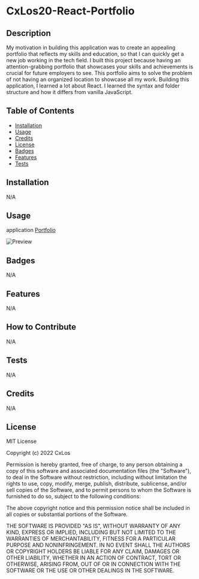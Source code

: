 # CxLos20-React-Portfolio

## Description

My motivation in building this application was to create an appealing portfolio that reflects my skills and education, so that I can quickly get a new job working in the tech field. I built this project because having an attention-grabbing portfolio that showcases your skills and achievements is crucial for future employers to see. This portfolio aims to solve the problem of not having an organized location to showcase all my work. Building this application, I learned a lot about React. I learned the syntax and folder structure and how it differs from vanilla JavaScript.

## Table of Contents 
	
- [Installation](#installation)
- [Usage](#usage)
- [Credits](#credits)
- [License](#license)
- [Badges](#badges)
- [Features](#features)
- [Tests](#tests)


## Installation

N/A

## Usage

application
[Portfolio](https://cxlos.github.io/CxLos20-React-Portfolio/)

![Preview](./assets/images/Screenshot-120155.png)

## Badges

N/A

## Features

N/A

## How to Contribute

N/A

## Tests

N/A

## Credits

N/A

## License

MIT License

Copyright (c) 2022 CxLos

Permission is hereby granted, free of charge, to any person obtaining a copy
of this software and associated documentation files (the "Software"), to deal
in the Software without restriction, including without limitation the rights
to use, copy, modify, merge, publish, distribute, sublicense, and/or sell
copies of the Software, and to permit persons to whom the Software is
furnished to do so, subject to the following conditions:

The above copyright notice and this permission notice shall be included in all
copies or substantial portions of the Software.

THE SOFTWARE IS PROVIDED "AS IS", WITHOUT WARRANTY OF ANY KIND, EXPRESS OR
IMPLIED, INCLUDING BUT NOT LIMITED TO THE WARRANTIES OF MERCHANTABILITY,
FITNESS FOR A PARTICULAR PURPOSE AND NONINFRINGEMENT. IN NO EVENT SHALL THE
AUTHORS OR COPYRIGHT HOLDERS BE LIABLE FOR ANY CLAIM, DAMAGES OR OTHER
LIABILITY, WHETHER IN AN ACTION OF CONTRACT, TORT OR OTHERWISE, ARISING FROM,
OUT OF OR IN CONNECTION WITH THE SOFTWARE OR THE USE OR OTHER DEALINGS IN THE
SOFTWARE.
